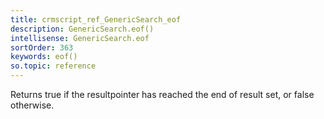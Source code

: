 ```yaml
---
title: crmscript_ref_GenericSearch_eof
description: GenericSearch.eof()
intellisense: GenericSearch.eof
sortOrder: 363
keywords: eof()
so.topic: reference
---
```


Returns true if the resultpointer has reached the end of result set, or false otherwise.


